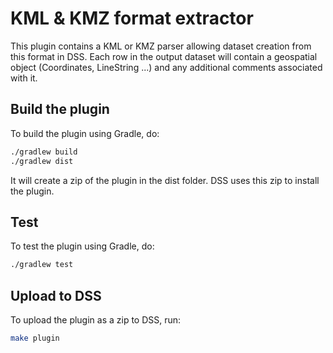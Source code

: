 # KML & KMZ format extractor

This plugin contains a KML or KMZ parser allowing dataset creation from this format in DSS.
Each row in the output dataset will contain a geospatial object (Coordinates, LineString ...) and any additional comments associated with it. 

## Build the plugin

To build the plugin using Gradle, do:
```bash
./gradlew build
./gradlew dist
```

It will create a zip of the plugin in the dist folder. DSS uses this zip to install the plugin.

## Test

To test the plugin using Gradle, do:
```bash
./gradlew test
```

## Upload to DSS

To upload the plugin as a zip to DSS, run:
```bash
make plugin
```